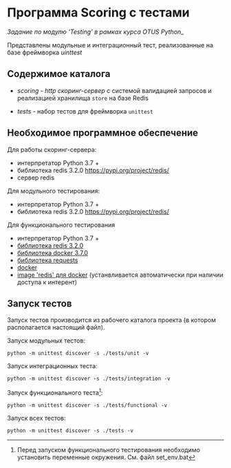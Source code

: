 # Программа Scoring c тестами

_Задание по модулю 'Testing' в рамках курса OTUS Python__

Представлены модульные и интеграционный тест, реализованные на базе фреймворка _uinttest_


## Содержимое каталога

- _scoring_ - *http скоринг-сервер* с системой валидацией запросов и реализацией хранилища `store` на базе Redis

- _tests_ - набор тестов для фреймворка `unittest`

## Необходимое программное обеспечение

Для  работы скоринг-сервера:

- интерпретатор Python 3.7 +
- библиотека redis 3.2.0 https://pypi.org/project/redis/
- сервер redis

Для модульного тестирования:

- интерпретатор Python 3.7 +
- библиотека redis 3.2.0 https://pypi.org/project/redis/

Для функционального тестирования
  
- интерпретатор Python 3.7 +
- [библиотека redis 3.2.0](https://pypi.org/project/redis/)
- [библиотека docker 3.7.0](https://pypi.org/project/docker/)
- [библиотека requests](http://docs.python-requests.org/en/master/)
- [docker](https://www.docker.com/)
- [image 'redis' для docker](https://hub.docker.com/_/Redis/) (устанвливается автоматически при наличии доступа к интерент)


## Запуск тестов

Запуск тестов производится из рабочего каталога проекта (в котором располагается настоящий файл).

Запуск модульных тестов:

`python -m unittest discover -s ./tests/unit -v`

Запуск интеграционных теста:

`python -m unittest discover -s ./tests/integration -v`

Запуск функционального теста[^1]:

`python -m unittest discover -s ./tests/functional -v`

[^1]: Перед запуском функционального тестирования необходимо установить переменные окружения. См. файл set_env.bat

Запуск всех тестов:

`python -m unittest discover -s ./tests -v`